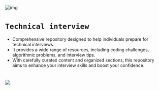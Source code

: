 <!-- @format -->

![img](https://assets.imaginablefutures.com/media/images/ALX_Logo.max-200x150.png)

# `Technical interview`

- Comprehensive repository designed to help individuals prepare for technical interviews.
- It provides a wide range of resources, including coding challenges, algorithmic problems, and interview tips.
- With carefully curated content and organized sections, this repository aims to enhance your interview skills and boost your confidence.

#

![](https://contentstatic.techgig.com/photo/85900107.cms)
